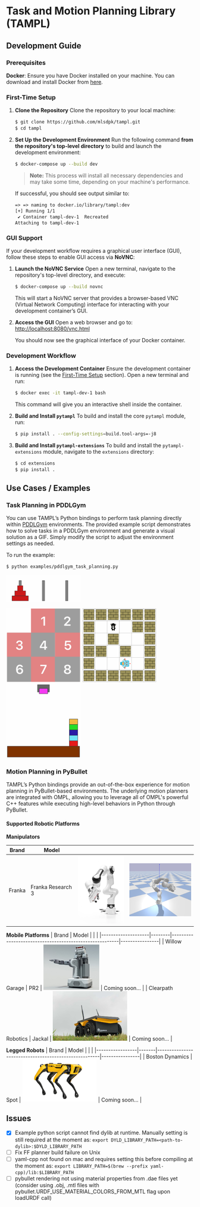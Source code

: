 # Task and Motion Planning Library (TAMPL)

## Development Guide

### Prerequisites

**Docker**: Ensure you have Docker installed on your machine. You can download and install Docker from [here](https://docs.docker.com/engine/install/).

### First-Time Setup

1. **Clone the Repository**
   Clone the repository to your local machine:
   ```bash
   $ git clone https://github.com/mlsdpk/tampl.git
   $ cd tampl
   ```

2. **Set Up the Development Environment**
   Run the following command **from the repository's top-level directory** to build and launch the development environment:
   ```bash
   $ docker-compose up --build dev
   ```
   > **Note:** This process will install all necessary dependencies and may take some time, depending on your machine's performance.

   If successful, you should see output similar to:
   ```plaintext
   => => naming to docker.io/library/tampl:dev
   [+] Running 1/1
    ✔ Container tampl-dev-1  Recreated
   Attaching to tampl-dev-1
   ```

### GUI Support

If your development workflow requires a graphical user interface (GUI), follow these steps to enable GUI access via **NoVNC**:

1. **Launch the NoVNC Service**
   Open a new terminal, navigate to the repository's top-level directory, and execute:
   ```bash
   $ docker-compose up --build novnc
   ```
   This will start a NoVNC server that provides a browser-based VNC (Virtual Network Computing) interface for interacting with your development container’s GUI.

2. **Access the GUI**
   Open a web browser and go to:
   [http://localhost:8080/vnc.html](http://localhost:8080/vnc.html)

   You should now see the graphical interface of your Docker container.

### Development Workflow

1. **Access the Development Container**
   Ensure the development container is running (see the [First-Time Setup](#first-time-setup) section). Open a new terminal and run:
   ```bash
   $ docker exec -it tampl-dev-1 bash
   ```

   This command will give you an interactive shell inside the container.

2. **Build and Install `pytampl`**
   To build and install the core `pytampl` module, run:
   ```bash
   $ pip install . --config-settings=build.tool-args=-j8
   ```

3. **Build and Install `pytampl-extensions`**
   To build and install the `pytampl-extensions` module, navigate to the `extensions` directory:
   ```bash
   $ cd extensions
   $ pip install .
   ```

## Use Cases / Examples

### Task Planning in PDDLGym

You can use TAMPL’s Python bindings to perform task planning directly within [PDDLGym](https://github.com/tomsilver/pddlgym/) environments. The provided example script demonstrates how to solve tasks in a PDDLGym environment and generate a visual solution as a GIF. Simply modify the script to adjust the environment settings as needed. 

To run the example:

```bash
$ python examples/pddlgym_task_planning.py
```

<img src="docs/img/PDDLEnvHanoi-v0.output.gif" width="200" alt="">
<p align="left">
  <img src="docs/img/PDDLEnvSlidetile-v0.output.gif" width="200" alt="">
  <img src="docs/img/PDDLEnvMaze-v0.output.gif" width="200" alt="">
  <img src="docs/img/PDDLEnvBlocks-v0.output.gif" width="200" alt="">
</p>

### Motion Planning in PyBullet

TAMPL’s Python bindings provide an out-of-the-box experience for motion planning in PyBullet-based environments. The underlying motion planners are integrated with OMPL, allowing you to leverage all of OMPL's powerful C++ features while executing high-level behaviors in Python through PyBullet.

#### Supported Robotic Platforms

**Manipulators**

| Brand  | Model             |                                                     |                                                         |
|--------|-------------------|-----------------------------------------------------|---------------------------------------------------------|
| Franka | Franka Research 3 | <img src="docs/img/pybullet/fr3.jpg" width="150" /> | <img src="docs/img/pybullet/fr3-sim.png" width="200" /> |

**Mobile Platforms**
| Brand              | Model  |                                                        |                |
|--------------------|--------|--------------------------------------------------------|----------------|
| Willow Garage      | PR2    | <img src="docs/img/pybullet/pr2.jpg" width="150" />    | Coming soon... |
| Clearpath Robotics | Jackal | <img src="docs/img/pybullet/jackal.jpg" width="200" /> | Coming soon... |

**Legged Robots**
| Brand           | Model |                                                      |                |
|-----------------|-------|------------------------------------------------------|----------------|
| Boston Dynamics | Spot  | <img src="docs/img/pybullet/spot.jpg" width="200" /> | Coming soon... |

## Issues
- [x] Example python script cannot find dylib at runtime. Manually setting is still required at the moment as: `export DYLD_LIBRARY_PATH=<path-to-dylib>:$DYLD_LIBRARY_PATH`
- [ ] Fix FF planner build failure on Unix
- [ ] yaml-cpp not found on mac and requires setting this before compiling at the moment as: `export LIBRARY_PATH=$(brew --prefix yaml-cpp)/lib:$LIBRARY_PATH`
- [ ] pybullet rendering not using material properties from .dae files yet (consider using .obj, .mtl files with pybullet.URDF_USE_MATERIAL_COLORS_FROM_MTL flag upon loadURDF call)
